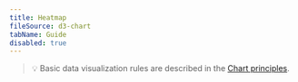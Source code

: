 ```yaml
---
title: Heatmap
fileSource: d3-chart
tabName: Guide
disabled: true
---
```


> 💡 Basic data visualization rules are described in the [Chart principles](/data-display/chart/).
